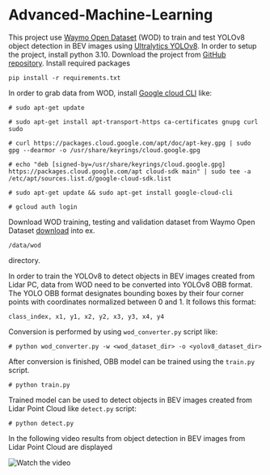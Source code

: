 # Advanced-Machine-Learning

This project use [Waymo Open Dataset](https://waymo.com/open/) (WOD) to train and test YOLOv8 object detection in BEV images
using [Ultralytics YOLOv8](https://github.com/ultralytics/ultralytics).
In order to setup the project, install python 3.10. Download the project
from [GitHub repository](https://github.com/atanasko/Ambient-Intelligence).
Install required packages

```
pip install -r requirements.txt
```

In order to grab data from WOD, install [Google cloud CLI](https://cloud.google.com/storage/docs/gsutil_install#deb)
like:

```
# sudo apt-get update

# sudo apt-get install apt-transport-https ca-certificates gnupg curl sudo

# curl https://packages.cloud.google.com/apt/doc/apt-key.gpg | sudo gpg --dearmor -o /usr/share/keyrings/cloud.google.gpg

# echo "deb [signed-by=/usr/share/keyrings/cloud.google.gpg] https://packages.cloud.google.com/apt cloud-sdk main" | sudo tee -a /etc/apt/sources.list.d/google-cloud-sdk.list

# sudo apt-get update && sudo apt-get install google-cloud-cli
```

```
# gcloud auth login
```

Download WOD training, testing and validation dataset from Waymo Open
Dataset [download](https://waymo.com/open/download/) into ex.

```
/data/wod
```

directory.

In order to train the YOLOv8 to detect objects in BEV images created from Lidar PC, data from WOD need to be converted into YOLOv8 OBB format.
The YOLO OBB format designates bounding boxes by their four corner points with coordinates normalized between 0 and 1. It follows this format:

```
class_index, x1, y1, x2, y2, x3, y3, x4, y4
```
Conversion is performed by using ```wod_converter.py``` script like:

```
# python wod_converter.py -w <wod_dataset_dir> -o <yolov8_dataset_dir>
```

After conversion is finished, OBB model can be trained using the ```train.py``` script.

```
# python train.py
```

Trained model can be used to detect objects in BEV images created from Lidar Point Cloud like ```detect.py``` script:

```
# python detect.py
```

In the following video results from object detection in BEV images from Lidar Point Cloud are displayed

![Watch the video](results/result.gif) 